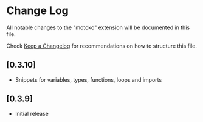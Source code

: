 # Change Log

All notable changes to the "motoko" extension will be documented in this file.

Check [Keep a Changelog](http://keepachangelog.com/) for recommendations on how to structure this file.

## [0.3.10]

- Snippets for variables, types, functions, loops and imports

## [0.3.9]

- Initial release
